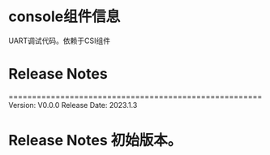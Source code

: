 # console组件信息
UART调试代码。依赖于CSI组件

# Release Notes

======================================================
Version: V0.0.0
Release Date: 2023.1.3

Release Notes
初始版本。
======================================================